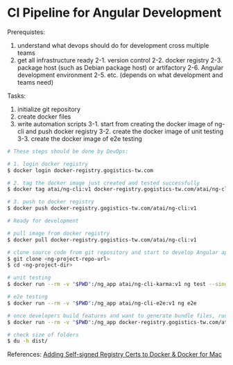 # CI Pipeline for Angular Development

Prerequistes:
1. understand what devops should do for development cross multiple teams
2. get all infrastructure ready
  2-1. version control
  2-2. docker registry
  2-3. package host (such as Debian package host) or artifactory
  2-6. Angular development environment
  2-5. etc. (depends on what development and teams need)

Tasks:
1. initialize git repository
2. create docker files
3. write automation scripts
  3-1. start from creating the docker image of ng-cli and push docker registry
  3-2. create the docker image of unit testing
  3-3. create the docker image of e2e testing


```sh
# These steps should be done by DevOps:

# 1. login docker registry
$ docker login docker-registry.gogistics-tw.com

# 2. tag the docker image just created and tested successfully
$ docker tag atai/ng-cli:v1 docker-registry.gogistics-tw.com/atai/ng-cli:v1

# 3. push to docker registry
$ docker push docker-registry.gogistics-tw.com/atai/ng-cli:v1

```

```sh
# Ready for development

# pull image from docker registry
$ docker pull docker-registry.gogistics-tw.com/atai/ng-cli:v1

# clone source code from git repository and start to develop Angular applications
$ git clone <ng-project-repo-url>
$ cd <ng-project-dir>
```

```sh
# unit testing
$ docker run --rm -v "$PWD":/ng_app atai/ng-cli-karma:v1 ng test --single-run

# e2e testing
$ docker run --rm -v "$PWD":/ng_app atai/ng-cli-e2e:v1 ng e2e

# once developers build features and want to generate bundle files, run the command below
$ docker run --rm -v "$PWD":/ng_app docker-registry.gogistics-tw.com/atai/ng-cli:v1 ng build (-prod) (-aot)

# check size of folders
$ du -h dist/
```


References:
[Adding Self-signed Registry Certs to Docker & Docker for Mac](http://container-solutions.com/adding-self-signed-registry-certs-docker-mac/)